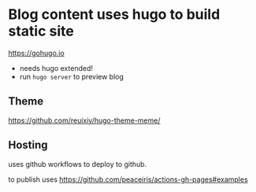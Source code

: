 # Blog content uses hugo to build static site

<https://gohugo.io>

- needs hugo extended!
- run `hugo server` to preview blog

## Theme

<https://github.com/reuixiy/hugo-theme-meme/>

## Hosting

uses github workflows to deploy to github.

to publish uses https://github.com/peaceiris/actions-gh-pages#examples